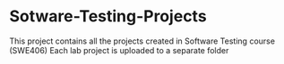 # Sotware-Testing-Projects
This project contains all the projects created in Software Testing course (SWE406)
Each lab project is uploaded to a separate folder
